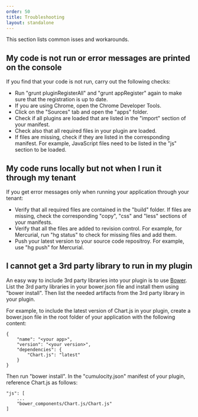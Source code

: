```yaml
---
order: 50
title: Troubleshooting
layout: standalone
---
```


This section lists common isses and workarounds.

## My code is not run or error messages are printed on the console

If you find that your code is not run, carry out the following checks:

* Run "grunt pluginRegisterAll" and "grunt appRegister" again to make sure that the registration is up to date.
* If you are using Chrome, open the Chrome Developer Tools.
* Click on the "Sources" tab and open the "apps" folder.
 * Check if all plugins are loaded that are listed in the "import" section of your manifest.
 * Check also that all required files in your plugin are loaded.
* If files are missing, check if they are listed in the corresponding manifest. For example, JavaScript files need to be listed in the "js" section to be loaded.

## My code runs locally but not when I run it through my tenant

If you get error messages only when running your application through your tenant:

* Verify that all required files are contained in the "build" folder. If files are missing, check the corresponding "copy", "css" and "less" sections of your manifests.
* Verify that all the files are added to revision control. For example, for Mercurial, run "hg status" to check for missing files and add them.
* Push your latest version to your source code repositroy. For example, use "hg push" for Mercurial.

## I cannot get a 3rd party library to run in my plugin

An easy way to include 3rd party libraries into your plugin is to use [Bower](http://bower.io). List the 3rd party libraries in your bower.json file and install them using "bower install". Then list the needed artifacts from the 3rd party library in your plugin.

For example, to include the latest version of Chart.js in your plugin, create a bower.json file in the root folder of your application with the following content:

	{
		"name": "<your app>",
		"version": "<your version>",
		"dependencies": {
    		"Chart.js": "latest"
		}
	}

Then run "bower install". In the "cumulocity.json" manifest of your plugin, reference Chart.js as follows:

	"js": [
		...
		"bower_components/Chart.js/Chart.js"
	]
